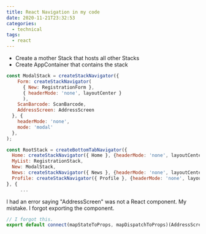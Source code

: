 ```yaml
---
title: React Navigation in my code
date: 2020-11-21T23:32:53
categories:
  - technical
tags:
  - react
---
```


* Create a mother Stack that hosts all other Stacks
* Create AppContainer that contains the stack

```javascript
const ModalStack = createStackNavigator({
    Form: createStackNavigator(
      { New: RegistrationForm },
      { headerMode: 'none', layoutCenter }
      ),
    ScanBarcode: ScanBarcode,
    AddressScreen: AddressScreen
  }, {
    headerMode: 'none',
    mode: 'modal'
  },
);

const RootStack = createBottomTabNavigator({
  Home: createStackNavigator({ Home }, {headerMode: 'none', layoutCenter}),
  MyList: RegistrationStack,
  New: ModalStack,
  News: createStackNavigator({ News }, {headerMode: 'none', layoutCenter}),
  Profile: createStackNavigator({ Profile }, {headerMode: 'none', layoutCenter}),
}, {
     ...
```

I had an error saying "AddressScreen" was not a React component. My mistake. I forgot exporting the component. 

```javascript
// I forgot this.
export default connect(mapStateToProps, mapDispatchToProps)(AddressScreen);
```

